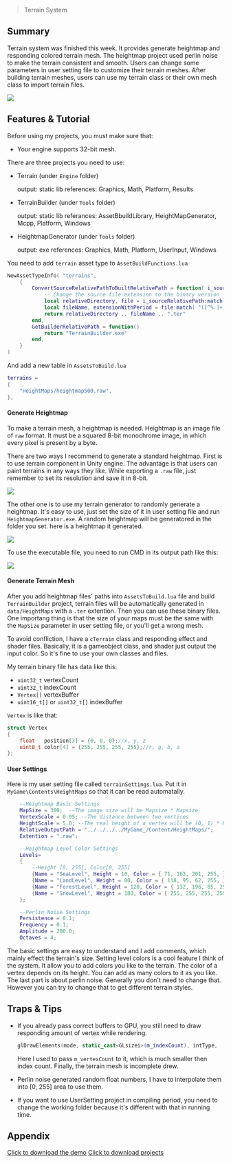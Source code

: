 > Terrain System

## Summary
Terrain system was finished this week. It provides generate heightmap and responding colored terrain mesh. The heightmap project used perlin noise to make the terrain consistent and smooth. Users can change some parameters in user setting file to customize their terrain meshes. After building terrain meshes, users can use my terrain class or their own mesh class to import terrain files.

![](/img/in-post/write-up-13/7.JPG)

## Features & Tutorial

Before using my projects, you must make sure that:

* Your engine supports 32-bit mesh.

There are three projects you need to use:

* Terrain (under `Engine` folder)
  
  output: static lib
  references: Graphics, Math, Platform, Results
* TerrainBuilder (under `Tools` folder)

  output: static lib
  referances: AssetBbuildLibrary, HeightMapGenerator, Mcpp, Platform, Windows
* HeightmapGenerator (under `Tools` folder)

  output: exe
  references: Graphics, Math, Platform, UserInput, Windows

You need to add `terrain` asset type to `AssetBuildFunctions.lua`
```lua
NewAssetTypeInfo( "terrains",
	{
		ConvertSourceRelativePathToBuiltRelativePath = function( i_sourceRelativePath )
			-- Change the source file extension to the binary version
			local relativeDirectory, file = i_sourceRelativePath:match( "(.-)([^/\\]+)$" )
			local fileName, extensionWithPeriod = file:match( "([^%.]+)(.*)" )
			return relativeDirectory .. fileName .. ".ter"
		end,
		GetBuilderRelativePath = function()
			return "TerrainBuilder.exe"
		end,	
	}
)
```
And add a new table in `AssetsToBuild.lua`
```lua
terrains = 
{
	"HeightMaps/heightmap500.raw",
},
```

#### Generate Heightmap
To make a terrain mesh, a heightmap is needed. Heightmap is an image file of `raw` format. It must be a squared 8-bit monochrome image, in which every pixel is present by a byte.

There are two ways I recommend to generate a standard heightmap. First is to use terrain component in Unity engine. The advantage is that users can paint terrains in any ways they like. While exporting a `.raw` file, just remember to set its resolution and save it in 8-bit.

![](/img/in-post/write-up-13/2.JPG)

The other one is to use my terrain generator to randomly generate a heightmap. It's easy to use, just set the size of it in user setting file and run `HeightmapGenerator.exe`. A random heightmap will be generatored in the folder you set. here is a heightmap it generated.

![](/img/in-post/write-up-13/4.JPG)

To use the executable file, you need to run CMD in its output path like this:

![](/img/in-post/write-up-13/1.png)


#### Generate Terrain Mesh
After you add heightmap files' paths into `AssetsToBuild.lua` file and build `TerrainBuilder` project, terrain files will be automatically generated in `data/HeightMaps` with a `.ter` extention. Then you can use these binary files. One importang thing is that the size of your maps must be the same with the `MapSize` parameter in user setting file, or you'll get a wrong mesh.

To avoid confliction, I have a `cTerrain` class and responding effect and shader files. Basically, it is a gameobject class, and shader just output the input color. So it's fine to use your own classes and files.

My terrain binary file has data like this:

* `uint32_t` vertexCount
* `uint32_t` indexCount
* `Vertex[]` vertexBuffer
* `uint16_t[]` or `uint32_t[]` indexBuffer

`Vertex` is like that:
```C++
struct Vertex
{
	float   position[3] = {0, 0, 0};//x, y, z
	uint8_t color[4] = {255, 255, 255, 255};//r, g, b, a
};
```

#### User Settings
Here is my user setting file called `terrainSettings.lua`. Put it in `MyGame\Contents\HeightMaps` so that it can be read automatally.
```lua
    --Heightmap Basic Settings   
    MapSize = 300;  --The image size will be Mapsize * Mapsize
    VertexScale = 0.05; --The distance between two vertices
    HeightScale = 5.0; --The real height of a vertex will be (0, 1) * HeightScale
    RelativeOutputPath = "../../../../MyGame_/Content/HeightMaps/";
    Extention = ".raw";

    --Heightmap Level Color Settings
    Levels=
    {
        --Height [0, 255], Color[0, 255]
        {Name = "SeaLevel", Height = 10, Color = { 71, 163, 201, 255, }, },
        {Name = "LandLevel", Height = 80, Color = { 118, 95, 62, 255, }, },
        {Name = "ForestLevel", Height = 120, Color = { 132, 196, 85, 255, }, },
        {Name = "SnowLevel", Height = 180, Color = { 255, 255, 255, 255, }, },
    };

    --Perlin Noise Settings
    Persistence = 0.1;
    Frequency = 0.1;
    Amplitude = 200.0;
    Octaves = 4;
```
The basic settings are easy to understand and I add comments, which mainly effect the terrain's size.
Setting level colors is a cool feature I think of the system. It allow you to add colors you like to the terrain. The color of a vertex depends on its height. You can add as many colors to it as you like.
The last part is about perlin noise. Generally you don't need to change that. However you can try to change that to get different terrain styles.


## Traps & Tips
* If you already pass correct buffers to GPU, you still need to draw   responding amount of vertex while rendering.
  ```c++
  glDrawElements(mode, static_cast<GLsizei>(m_indexCount), intType,   offset);
  ```
  Here I used to pass `m_vertexCount` to it, which is much smaller then index count. Finally, the terrain mesh is incomplete drew.

* Perlin noise generated random float numbers, I have to interpolate them into [0, 255] area to use them.

* If you want to use UserSetting project in compiling period, you need to change the working folder because it's different with that in running time.


## Appendix
[Click to download the demo](/assets/TerrainDemo.zip)
[Click to download projects](/assets/TerrainProjects.zip)